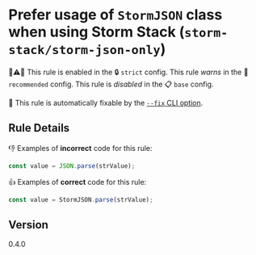 # Prefer usage of `StormJSON` class when using Storm Stack (`storm-stack/storm-json-only`)

💼⚠️🚫 This rule is enabled in the 🔒 `strict` config. This rule _warns_ in the
🌟 `recommended` config. This rule is _disabled_ in the 📋 `base` config.

🔧 This rule is automatically fixable by the
[`--fix` CLI option](https://eslint.org/docs/latest/user-guide/command-line-interface#--fix).

<!-- end auto-generated rule header -->

## Rule Details

👎 Examples of **incorrect** code for this rule:

```ts
const value = JSON.parse(strValue);
```

👍 Examples of **correct** code for this rule:

```ts
const value = StormJSON.parse(strValue);
```

## Version

0.4.0
